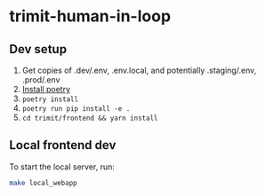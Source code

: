 # trimit-human-in-loop

## Dev setup

1. Get copies of .dev/.env, .env.local, and potentially .staging/.env, .prod/.env
1. [Install poetry](https://python-poetry.org/docs/#installing-with-pipx)
1. `poetry install`
1. `poetry run pip install -e .`
1. `cd trimit/frontend && yarn install`


## Local frontend dev

To start the local server, run:
```sh
make local_webapp
```
